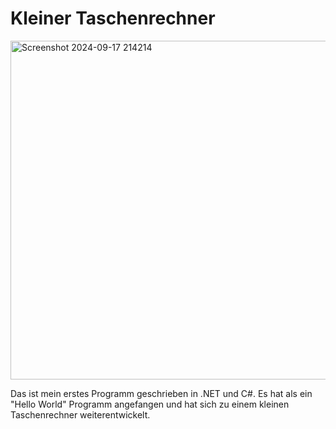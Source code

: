# Kleiner Taschenrechner

<img width="542" alt="Screenshot 2024-09-17 214214" src="https://github.com/user-attachments/assets/4be1443a-6527-42d1-85f5-92939995844b">

Das ist mein erstes Programm geschrieben in .NET und C#. Es hat als ein "Hello World" Programm angefangen und hat sich zu einem kleinen Taschenrechner weiterentwickelt.
